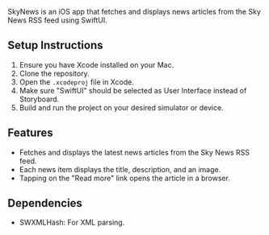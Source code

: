 SkyNews is an iOS app that fetches and displays news articles from the Sky News RSS feed using SwiftUI.


## Setup Instructions

1. Ensure you have Xcode installed on your Mac.
2. Clone the repository.
3. Open the `.xcodeproj` file in Xcode.
4. Make sure "SwiftUI" should be selected as User Interface instead of Storyboard.
4. Build and run the project on your desired simulator or device.


## Features

- Fetches and displays the latest news articles from the Sky News RSS feed.
- Each news item displays the title, description, and an image.
- Tapping on the "Read more" link opens the article in a browser.

## Dependencies

- SWXMLHash: For XML parsing.
